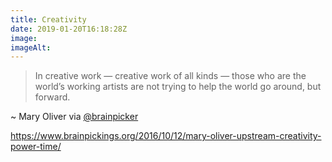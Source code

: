 ```yaml
---
title: Creativity
date: 2019-01-20T16:18:28Z
image: 
imageAlt: 
---
```


> In creative work — creative work of all kinds — those who are the world’s working artists are not trying to help the world go around, but forward.  

~ Mary Oliver via [@brainpicker](https://mobile.twitter.com/brainpicker)  

<https://www.brainpickings.org/2016/10/12/mary-oliver-upstream-creativity-power-time/>
